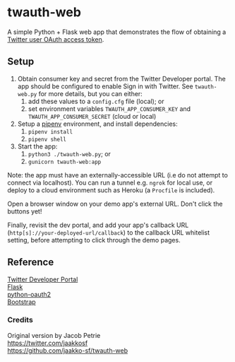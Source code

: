 # twauth-web

A simple Python + Flask web app that demonstrates the flow of obtaining a [Twitter user OAuth access token](https://developer.twitter.com/en/docs/basics/authentication/overview/oauth).

## Setup

1. Obtain consumer key and secret from the Twitter Developer portal. The app should be configured to enable Sign in with Twitter. See `twauth-web.py` for more details, but you can either:
   1. add these values to a `config.cfg` file (local); or
   2. set environment variables `TWAUTH_APP_CONSUMER_KEY` and `TWAUTH_APP_CONSUMER_SECRET` (cloud or local)
2. Setup a [pipenv](https://pipenv.readthedocs.io/en/latest/) environment, and install dependencies:
   1. `pipenv install`
   2. `pipenv shell`
3. Start the app:
   1. `python3 ./twauth-web.py`; or
   2. `gunicorn twauth-web:app`

Note: the app must have an externally-accessible URL (i.e do not attempt to connect via localhost). You can run a tunnel e.g. `ngrok` for local use, or deploy to a cloud environment such as Heroku (a `Procfile` is included).

Open a browser window on your demo app's external URL. Don't click the buttons yet!

Finally, revisit the dev portal, and add your app's callback URL (`http[s]://your-deployed-url/callback`) to the callback URL whitelist setting, before attempting to click through the demo pages.

## Reference

[Twitter Developer Portal](https://developer.twitter.com/)  
[Flask](http://flask.pocoo.org/)  
[python-oauth2](https://github.com/simplegeo/python-oauth2)  
[Bootstrap](http://getbootstrap.com/)  

### Credits

Original version by Jacob Petrie  
https://twitter.com/jaakkosf  
https://github.com/jaakko-sf/twauth-web  
